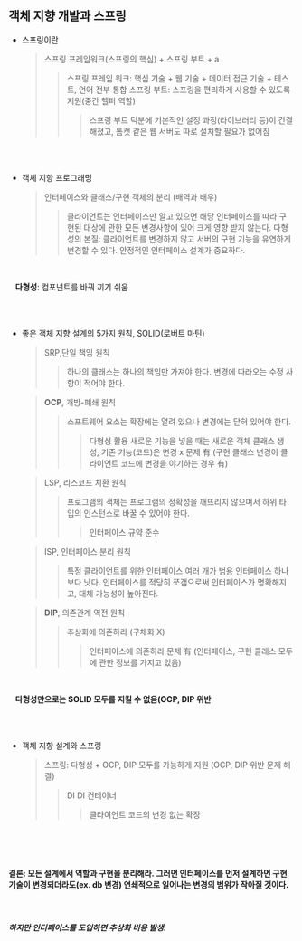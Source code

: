 ## 객체 지향 개발과 스프링

* 스프링이란

  > 스프링 프레임워크(스프링의 핵심) + 스프링 부트 + a
  > >스프링 프레임 워크: 핵심 기술 + 웹 기술 + 데이터 접근 기술 + 테스트, 언어 전부 통합 
  > >스프링 부트: 스프링을 편리하게 사용할 수 있도록 지원(중간 헬퍼 역할)
  > > >스프링 부트 덕분에 기본적인 설정 과정(라이브러리 등)이 간결해졌고, 톰캣 같은 웹 서버도 따로 설치할 필요가 없어짐          

<br/><br/>

* 객체 지향 프로그래밍    

  > 인터페이스와 클래스/구현 객체의 분리 (배역과 배우)
  > > 클라이언트는 인터페이스만 알고 있으면 해당 인터페이스를 따라 구현된 대상에 관한 모든 변경사항에 있어 크게 영향 받지 않는다.
  > 다형성의 본질: 클라이언트를 변경하지 않고 서버의 구현 기능을 유연하게 변경할 수 있다.
  > > 안정적인 인터페이스 설계가 중요하다.    

<br/>

&nbsp;&nbsp; **다형성**: 컴포넌트를 바꿔 끼기 쉬움    

<br/><br/>

* 좋은 객체 지향 설계의 5가지 원칙, SOLID(로버트 마틴)    

  > SRP,단일 책임 원칙
  > > 하나의 클래스는 하나의 책임만 가져야 한다. 
  > > 변경에 따라오는 수정 사항이 적어야 한다.    
 
  > **OCP**, 개방-폐쇄 원칙
  > > 소프트웨어 요소는 확장에는 열려 있으나 변경에는 닫혀 있어야 한다. 
  > > > 다형성 활용
  > > > 새로운 기능을 넣을 때는 새로운 객체 클래스 생성, 기존 기능(코드)은 변경 x
  > > > 문제 有 (구현 클래스 변경이 클라이언트 코드에 변경을 야기하는 경우 有)    

  > LSP, 리스코프 치환 원칙
  > > 프로그램의 객체는 프로그램의 정확성을 깨뜨리지 않으며서 하위 타입의 인스턴스로 바꿀 수 있어야 한다.
  > > > 인터페이스 규약 준수   

  > ISP, 인터페이스 분리 원칙
  > > 특정 클라이언트를 위한 인터페이스 여러 개가 범용 인터페이스 하나보다 낫다.
  > > 인터페이스를 적당히 쪼갬으로써 인터페이스가 명확해지고, 대체 가능성이 높아진다.    


  > **DIP**, 의존관계 역전 원칙
  > > 추상화에 의존하라 (구체화 X)
  > > > 인터페이스에 의존하라
  > > > 문제 有 (인터페이스, 구현 클래스 모두에 관한 정보를 가지고 있음)   


<br/>

  &nbsp;&nbsp; **다형성만으로는 SOLID 모두를 지킬 수 없음(OCP, DIP 위반**   
  
<br/><br/>

* 객체 지향 설계와 스프링    

  > 스프링: 다형성 + OCP, DIP 모두를 가능하게 지원 (OCP, DIP 위반 문제 해결)
  > > DI
  > > DI 컨테이너
  > > > 클라이언트 코드의 변경 없는 확장   

<br/><br/><br/>

#### 결론: 모든 설계에서 역할과 구현을 분리해라. 그러면 인터페이스를 먼저 설계하면 구현 기술이 변경되더라도(ex. db 변경) 연쇄적으로 일어나는 변경의 범위가 작아질 것이다.

<br/>

##### 하지만 인터페이스를 도입하면 추상화 비용 발생.

<br/><br/><br/>








